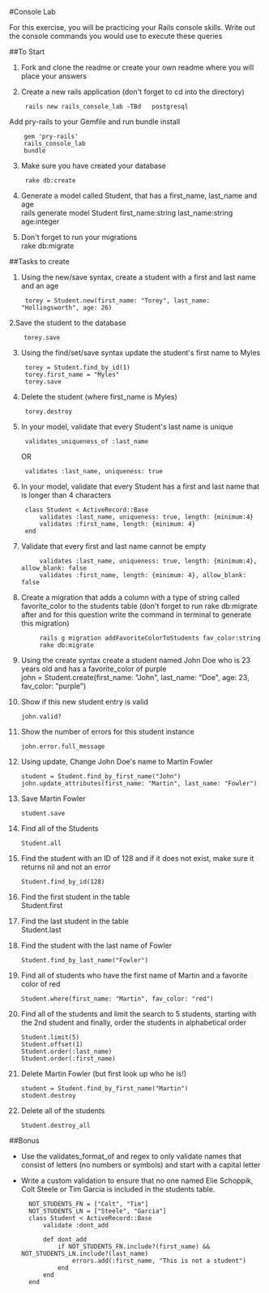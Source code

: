 #Console Lab

For this exercise, you will be practicing your Rails console skills. Write out the console commands you would use to execute these queries

##To Start

1. Fork and clone the readme or create your own readme where you will place your answers   
2. Create a new rails application (don't forget to cd into the directory)

		rails new rails_console_lab -TBd   postgresql
Add pry-rails to your Gemfile and run bundle install   

		gem 'pry-rails'
		rails_console_lab
		bundle
3. Make sure you have created your database   

		rake db:create
4. Generate a model called Student, that has a first_name, last_name and age  
		rails generate model Student first_name:string last_name:string age:integer
5. Don't forget to run your migrations  
		rake db:migrate
	
##Tasks to create

1. Using the new/save syntax, create a student with a first and last name and an age    
	
		torey = Student.new(first_name: "Torey", last_name: "Hollingsworth", age: 26)

2.Save the student to the database  
	
		torey.save   

3. Using the find/set/save syntax update the student's first name to Myles  
	
		torey = Student.find_by_id(1)  
		torey.first_name = "Myles"  
		torey.save  

4. Delete the student (where first_name is Myles)  
	
		torey.destroy

5. In your model, validate that every Student's last name is unique  
	
		validates_uniqueness_of :last_name
	OR
	
		validates :last_name, uniqueness: true

6. In your model, validate that every Student has a first and last name that is longer than 4 characters  

		class Student < ActiveRecord::Base  
			validates :last_name, uniqueness: true, length: {minimum:4}  
			validates :first_name, length: {minimum: 4}  
		end

7. Validate that every first and last name cannot be empty  
	
			validates :last_name, uniqueness: true, length: {minimum:4}, allow_blank: false    
			validates :first_name, length: {minimum: 4}, allow_blank: false 

8. Create a migration that adds a column with a type of string called favorite_color to the students table (don't forget to run rake db:migrate after and for this question write the command in terminal to generate this migration)  
	

			rails g migration addFavoriteColorToStudents fav_color:string     
			rake db:migrate     

9. Using the create syntax create a student named John Doe who is 23 years old and has a favorite_color of purple  
		john = Student.create(first_name: "John", last_name: "Doe", age: 23, fav_color: "purple")  

10. Show if this new student entry is valid  

		john.valid?  

11. Show the number of errors for this student instance  

		john.error.full_message  

12. Using update, Change John Doe's name to Martin Fowler  

		student = Student.find_by_first_name("John")  
		john.update_attributes(first_name: "Martin", last_name: "Fowler")

13. Save Martin Fowler  

		student.save  

14. Find all of the Students

		Student.all    

15. Find the student with an ID of 128 and if it does not exist, make sure it returns nil and not an error  

		Student.find_by_id(128)  

16. Find the first student in the table  
		Student.first   

17. Find the last student in the table  
		Student.last  

18. Find the student with the last name of Fowler  

		Student.find_by_last_name("Fowler")  

19. Find all of students who have the first name of Martin and a favorite color of red  

		Student.where(first_name: "Martin", fav_color: "red")  

20. Find all of the students and limit the search to 5 students, starting with the 2nd student and finally, order the students in alphabetical order  

		Student.limit(5)  
		Student.offset(1)  
		Student.order(:last_name)  
		Student.order(:first_name)   

21. Delete Martin Fowler (but first look up who he is!)  

		student = Student.find_by_first_name("Martin")  
		student.destroy  

22. Delete all of the students  

		Student.destroy_all  
		
##Bonus

* Use the validates_format_of and regex to only validate names that consist of letters (no numbers or symbols) and start with a capital letter  
* Write a custom validation to ensure that no one named Elie Schoppik, Colt Steele or Tim Garcia is included in the students table.

		NOT_STUDENTS_FN = ["Colt", "Tim"]
		NOT_STUDENTS_LN = ["Steele", "Garcia"]
		class Student < ActiveRecord::Base
			validate :dont_add

			def dont_add
				if NOT_STUDENTS_FN.include?(first_name) && NOT_STUDENTS_LN.include?(last_name)
					errors.add(:first_name, "This is not a student")
				end
			end
		end
